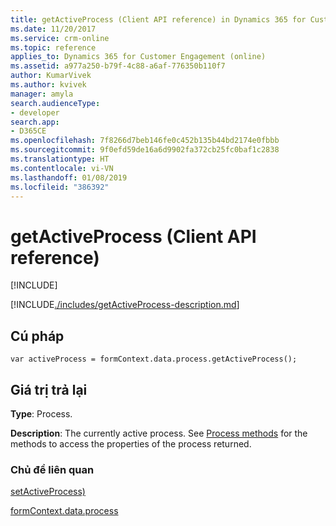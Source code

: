 ```yaml
---
title: getActiveProcess (Client API reference) in Dynamics 365 for Customer Engagement| MicrosoftDocs
ms.date: 11/20/2017
ms.service: crm-online
ms.topic: reference
applies_to: Dynamics 365 for Customer Engagement (online)
ms.assetid: a977a250-b79f-4c88-a6af-776350b110f7
author: KumarVivek
ms.author: kvivek
manager: amyla
search.audienceType:
- developer
search.app:
- D365CE
ms.openlocfilehash: 7f8266d7beb146fe0c452b135b44bd2174e0fbbb
ms.sourcegitcommit: 9f0efd59de16a6d9902fa372cb25fc0baf1c2838
ms.translationtype: HT
ms.contentlocale: vi-VN
ms.lasthandoff: 01/08/2019
ms.locfileid: "386392"
---
```

# <a name="getactiveprocess-client-api-reference"></a>getActiveProcess (Client API reference)

[!INCLUDE[](../../../../../includes/cc_applies_to_update_9_0_0.md)]

[!INCLUDE[./includes/getActiveProcess-description.md](./includes/getActiveProcess-description.md)]

## <a name="syntax"></a>Cú pháp

`var activeProcess = formContext.data.process.getActiveProcess();`

## <a name="return-value"></a>Giá trị trả lại

**Type**: Process. 

**Description**: The currently active process. See [Process methods](../../formContext-data-process.md#process-methods) for the methods to access the properties of the process returned.

### <a name="related-topics"></a>Chủ đề liên quan

[setActiveProcess)](setActiveProcess.md)

[formContext.data.process](../../formContext-data-process.md)
 


